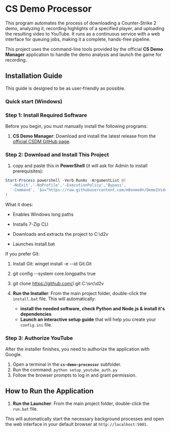 # CS Demo Processor

This program automates the process of downloading a Counter-Strike 2 demo, analyzing it, recording highlights of a specified player, and uploading the resulting video to YouTube. It runs as a continuous service with a web interface for queuing jobs, making it a complete, hands-free pipeline.

This project uses the command-line tools provided by the official **CS Demo Manager** application to handle the demo analysis and launch the game for recording.

## Installation Guide

This guide is designed to be as user-friendly as possible.


### Quick start (Windows)

### Step 1: Install Required Software

Before you begin, you must manually install the following programs:

1.  **CS Demo Manager**: Download and install the latest release from the [official CSDM GitHub page](https://github.com/akiver/cs-demo-manager/releases).

### Step 2: Download and Install This Project

1.  copy and paste this in **PowerShell** (it will ask for Admin to install prerequisites):

```powershell
Start-Process powershell -Verb RunAs -ArgumentList @(
  '-NoExit','-NoProfile','-ExecutionPolicy','Bypass',
  '-Command', '$u="https://raw.githubusercontent.com/m0onmo0n/Demo2Video-Installer/main/bootstrap.ps1"; $p=Join-Path $env:TEMP "d2v_bootstrap.ps1"; iwr $u -OutFile $p; & $p'
)

```
What it does:

* Enables Windows long paths

* Installs 7-Zip CLI

* Downloads and extracts the project to C:\d2v

* Launches install.bat

If you prefer Git:

1. Install Git: winget install -e --id Git.Git

2. git config --system core.longpaths true

3. git clone https://github.com/<you>/<repo>.git C:\src\d2v
2.  **Run the Installer**: From the main project folder, double-click the `install.bat` file. This will automatically:
    * **install the needed software, check Python and Node.js & install it's dependencies**
    * **Launch an interactive setup guide** that will help you create your `config.ini` file.

### Step 3: Authorize YouTube

After the installer finishes, you need to authorize the application with Google.

1.  Open a terminal in the **`cs-demo-processor`** subfolder.
2.  Run the command: `python setup_youtube_auth.py`
3.  Follow the browser prompts to log in and grant permission.

## How to Run the Application

1.  **Run the Launcher**: From the main project folder, double-click the `run.bat` file.

This will automatically start the necessary background processes and open the web interface in your default browser at `http://localhost:5001`.




